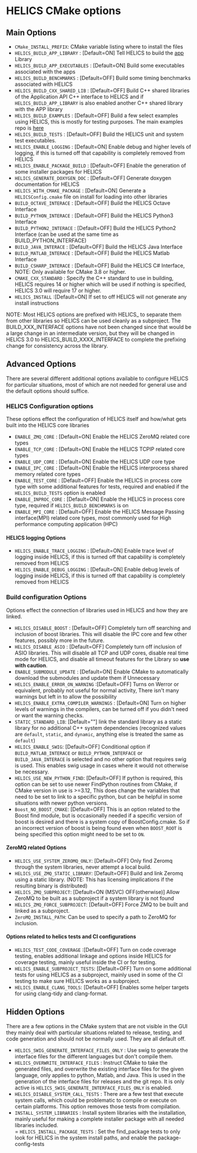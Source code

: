 # HELICS CMake options

## Main Options

-  `CMake_INSTALL_PREFIX`:  CMake variable listing where to install the files
-   `HELICS_BUILD_APP_LIBRARY` :  \[Default=ON\] Tell HELICS to build the [app]() Library
-   `HELICS_BUILD_APP_EXECUTABLES` : \[Default=ON\] Build some executables associated with the apps
-   `HELICS_BUILD_BENCHMARKS` :  \[Default=OFF\] Build some timing benchmarks associated with HELICS
-   `HELICS_BUILD_CXX_SHARED_LIB` :  \[Default=OFF\] Build C++ shared libraries of the Application API C++ interface to HELICS and if `HELICS_BUILD_APP_LIBRARY` is also enabled another C++ shared library with the APP library
-   `HELICS_BUILD_EXAMPLES` :  \[Default=OFF\] Build a few select examples using HELICS,  this is mostly for testing purposes.  The main examples repo is [here](https://github.com/GMLC-TDC/HELICS-Examples)
-   `HELICS_BUILD_TESTS` :  \[Default=OFF\] Build the HELICS unit and system test executables.
-   `HELICS_ENABLE_LOGGING` :  \[Default=ON\] Enable debug and higher levels of logging,  if this is turned off that capability is completely removed from HELICS
-   `HELICS_ENABLE_PACKAGE_BUILD` : \[Default=OFF\] Enable the generation of some installer packages for HELICS
-   `HELICS_GENERATE_DOXYGEN_DOC` :  \[Default=OFF\] Generate doxygen documentation for HELICS
-   `HELICS_WITH_CMAKE_PACKAGE` : \[Default=ON\] Generate a `HELICSConfig.cmake` file on install for loading into other libraries
-   `BUILD_OCTAVE_INTERACE`  : \[Default=OFF\] Build the HELICS Octave Interface
-   `BUILD_PYTHON_INTERACE`  : \[Default=OFF\] Build the HELICS Python3 Interface
-   `BUILD_PYTHON2_INTERACE`  : \[Default=OFF\] Build the HELICS Python2 Interface (can be used at the same time as BUILD_PYTHON_INTERFACE)
-   `BUILD_JAVA_INTERACE`  : \[Default=OFF\] Build the HELICS Java Interface
-   `BUILD_MATLAB_INTERACE`  : \[Default=OFF\] Build the HELICS Matlab Interface
-   `BUILD_CSHARP_INTERACE`  : \[Default=OFF\] Build the HELICS C# Interface, NOTE: Only available for CMake 3.8 or higher.  
-   `CMAKE_CXX_STANDARD` : Specify the C++ standard to use in building, HELICS requires 14 or higher which will be used if nothing is specified,  HELICS 3.0 will require 17 or higher.  
-   `HELICS_INSTALL` :\[Default=ON\]  If set to off HELICS will not generate any install instructions

NOTE:  Most HELICS options are prefixed with HELICS_ to separate them from other libraries so HELICS can be used cleanly as a subproject.  The BUILD_XXX_INTERFACE options have not been changed since that would be a large change in an intermediate version, but they will be changed in HELICS 3.0 to HELICS_BUILD_XXXX_INTERFACE to complete the prefixing change for consistency across the library.  

## Advanced Options

There are several different additional options available to configure HELICS for particular situations, most of which are not needed for general use and the default options should suffice.

### HELICS Configuration options
These options effect the configuration of HELICS itself and how/what gets built into the HELICS core libraries
-   `ENABLE_ZMQ_CORE` : \[Default=ON\] Enable the HELICS ZeroMQ related core types
-   `ENABLE_TCP_CORE` : \[Default=ON\] Enable the HELICS TCPIP related core types
-   `ENABLE_UDP_CORE` : \[Default=ON\] Enable the HELICS UDP core type
-   `ENABLE_IPC_CORE` : \[Default=ON\] Enable the HELICS interprocess shared memory related core types
-   `ENABLE_TEST_CORE` : \[Default=OFF\] Enable the HELICS in process core type with some additional features for tests, required and enabled if the `HELICS_BUILD_TESTS` option is enabled
-   `ENABLE_INPROC_CORE` : \[Default=ON\] Enable the HELICS in process core type,  required if `HELICS_BUILD_BENCHMARKS` is on
-   `ENABLE_MPI_CORE` : \[Default=OFF\] Enable the HELICS Message Passing interface(MPI) related core types, most commonly used for High performance computing application (HPC)

#### HELICS logging Options
-   `HELICS_ENABLE_TRACE_LOGGING` :  \[Default=ON\] Enable trace level of logging inside HELICS,  if this is turned off that capability is completely removed from HELICS
-   `HELICS_ENABLE_DEBUG_LOGGING` :  \[Default=ON\] Enable debug levels of logging inside HELICS,  if this is turned off that capability is completely removed from HELICS

### Build configuration Options
Options effect the connection of libraries used in HELICS and how they are linked.
-   `HELICS_DISABLE_BOOST` : \[Default=OFF\] Completely turn off searching and inclusion of boost libraries.  This will disable the IPC core and few other features, possibly more in the future.  
-   `HELICS_DISABLE_ASIO` : \[Default=OFF\] Completely turn off  inclusion of ASIO libraries.  This will disable all TCP and UDP cores, disable real time mode for HELICS, and disable all timeout features for the Library so **use with caution**.  
-   `ENABLE_SUBMODULE_UPDATE` : \[Default=ON\] Enable CMake to automatically download the submodules and update them if Unnecessary
-   `HELICS_ENABLE_ERROR_ON_WARNING` :\[Default=OFF\] Turns on Werror or equivalent,  probably not useful for normal activity,  There isn't many warnings but left in to allow the possibility
-   `HELICS_ENABLE_EXTRA_COMPILER_WARNINGS` : \[Default=ON\] Turn on higher levels of warnings in the compilers,  can be turned off if you didn't need or want the warning checks.
-   `STATIC_STANDARD_LIB`:   \[Default=""\] link the standard library as a static library for no additional C++ system dependencies (recognized values are `default`, `static`, and `dynamic`, anything else is treated the same as `default`)
-   `HELICS_ENABLE_SWIG`:    \[Default=OFF\] Conditional option if `BUILD_MATLAB_INTERACE` or `BUILD_PYTHON_INTERFACE` or `BUILD_JAVA_INTERACE` is selected and no other option that requires swig is used.  This enables swig usage in cases where it would not otherwise be necessary.
-   `HELICS_USE_NEW_PYTHON_FIND`:  \[Default=OFF\] If python is required, this option can be set to use newer FindPython routines from CMake, if CMake version in use is >=3.12,  This does change the variables that need to be set to link to a specific python, but can be helpful in some situations with newer python versions.   
-   `Boost_NO_BOOST_CMAKE`: \[Default=OFF\] This is an option related to the Boost find module, but is occasionally needed if a specific version of boost is desired and there is a system copy of BoostConfig.cmake.  So if an incorrect version of boost is being found even when `BOOST_ROOT` is being specified this option might need to be set to `ON`.  

#### ZeroMQ related Options
-   `HELICS_USE_SYSTEM_ZEROMQ_ONLY`:  \[Default=OFF\] Only find Zeromq through the system libraries, never attempt a local build.
-   `HELICS_USE_ZMQ_STATIC_LIBRARY`:  \[Default=OFF\] Build and link Zeromq using a static library.  (NOTE:  This has licensing implications if the resulting binary is distributed)
-   `HELICS_ZMQ_SUBPROJECT`: \[Default=ON (MSVC) OFF(otherwise)\] Allow ZeroMQ to be built as a subproject if a system library is not found
-   `HELICS_ZMQ_FORCE_SUBPROJECT`: \[Default=OFF\] Force ZMQ to be built and linked as a subproject.  
-   `ZeroMQ_INSTALL_PATH`:  Can be used to specify a path to ZeroMQ for inclusion.  

#### Options related to helics tests and CI configurations
-   `HELICS_TEST_CODE_COVERAGE` :\[Default=OFF\] Turn on code coverage testing, enables additional linkage and options inside HELICS for coverage testing, mainly useful inside the CI or for testing.  
-   `HELICS_ENABLE_SUBPROJECT_TESTS`:  \[Default=OFF\] Turn on some additional tests for using HELICS as a subproject, mainly used in some of the CI testing to make sure HELICS works as a subproject.
-   `HELICS_ENABLE_CLANG_TOOLS`:  \[Default=OFF\] Enables some helper targets for using clang-tidy and clang-format.  


## Hidden Options
There are a few options in the CMake system that are not visible in the GUI they mainly deal with particular situations related to release, testing, and code generation and should not be normally used. They are all default off.

-   `HELICS_SWIG_GENERATE_INTERFACE_FILES_ONLY` : Use swig to generate the interface files for the different languages but don't compile them.  
-   `HELICS_OVERWRITE_INTERFACE_FILES` : Instruct CMake to take the generated files, and overwrite the existing interface files for the given language, only applies to python, Matlab, and Java.  This is used in the generation of the interface files for releases and the git repo.  It is only active is `HELICS_SWIG_GENERATE_INTERFACE_FILES_ONLY` is enabled.  
-   `HELICS_DISABLE_SYSTEM_CALL_TESTS` :  There are a few test that execute system calls, which could be problematic to compile or execute on certain platforms.  This option removes those tests from compilation.  
-   `INSTALL_SYSTEM_LIBRARIES` : Install system libraries with the installation,  mainly useful for making a complete installer package with all needed libraries included.  
=   `HELICS_INSTALL_PACKAGE_TESTS` : Set the find_package tests to only look for HELICS in the system install paths, and enable the package-config-tests
